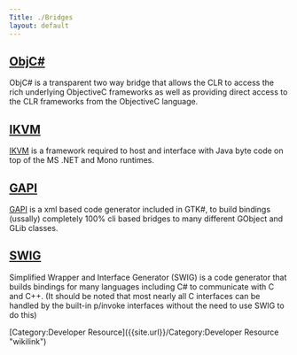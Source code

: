 ```yaml
---
Title: ./Bridges
layout: default
---
```


[ObjC\#]({{site.url}}/ObjCSharp "wikilink")
------------------------------

ObjC\# is a transparent two way bridge that allows the CLR to access the
rich underlying ObjectiveC frameworks as well as providing direct access
to the CLR frameworks from the ObjectiveC language.

[IKVM]({{site.url}}/IKVM "wikilink")
-----------------------

[IKVM]({{site.url}}/IKVM "wikilink") is a framework required to host and interface
with Java byte code on top of the MS .NET and Mono runtimes.

[GAPI]({{site.url}}/GAPI "wikilink")
-----------------------

[GAPI]({{site.url}}/GAPI "wikilink") is a xml based code generator included in GTK\#,
to build bindings (ussally) completely 100% cli based bridges to many
different GObject and GLib classes.

[SWIG](http://www.swig.org)
---------------------------

Simplified Wrapper and Interface Generator (SWIG) is a code generator
that builds bindings for many languages including C\# to communicate
with C and C++. (It should be noted that most nearly all C interfaces
can be handled by the built-in p/invoke interfaces without the need to
use SWIG to do this)

[Category:Developer Resource]({{site.url}}/Category:Developer Resource "wikilink")
